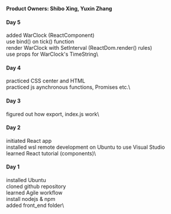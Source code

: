 **Product Owners: Shibo Xing, Yuxin Zhang**

#### Day 5 ####
added WarClock (ReactComponent)\
use bind() on tick() function\
render WarClock with SetInterval (ReactDom.render() rules)\
use props for WarClock's TimeString\

#### Day 4 ####
practiced CSS center and HTML\
practiced js aynchronous functions, Promises etc.\

#### Day 3 ####
figured out how export, index.js work\

#### Day 2 ####
initiated React app\
installed wsl remote development on Ubuntu to use Visual Studio\
learned React tutorial (components)\

#### Day 1 ####
installed Ubuntu\
cloned github repository\
learned Agile workflow\
install nodejs & npm\
added front_end folder\
